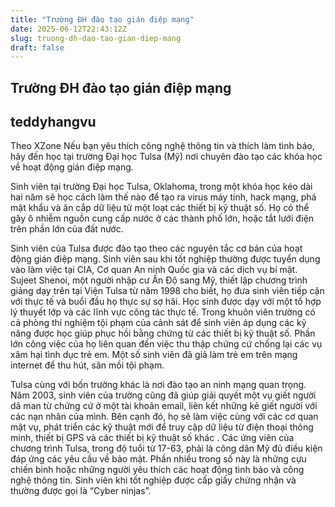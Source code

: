 ```yaml
---
title: "Trường ĐH đào tạo gián điệp mạng"
date: 2025-06-12T22:43:12Z
slug: truong-dh-dao-tao-gian-diep-mang
draft: false
---
```


## Trường ĐH đào tạo gián điệp mạng

## teddyhangvu

Theo XZone
Nếu bạn yêu thích công nghệ thông tin và thích làm tình báo, hãy đến học tại trường Đại học Tulsa (Mỹ) nơi chuyên đào tạo các khóa học về hoạt động gián điệp mạng.

Sinh viên tại trường Đại học Tulsa, Oklahoma, trong một khóa học kéo dài hai năm sẽ học cách làm thế nào để tạo ra virus máy tính, hack mạng, phá mật khẩu và ăn cắp dữ liệu từ một loạt các thiết bị kỹ thuật số. Họ có thể gây ô nhiễm nguồn cung cấp nước ở các thành phố lớn, hoặc tắt lưới điện trên phần lớn của đất nước.
  
Sinh viên của Tulsa được đào tạo theo các nguyên tắc cơ bản của hoạt động gián điệp mạng. ​Sinh viên sau khi tốt nghiệp thường được tuyển dụng vào làm việc tại CIA, Cơ quan An ninh Quốc gia và các dịch vụ bí mật.
Sujeet Shenoi, một người nhập cư Ấn Độ sang Mỹ, thiết lập chương trình giảng dạy trên tại Viện Tulsa từ năm 1998 cho biết, họ đưa sinh viên tiếp cận với thực tế và buổi đầu họ thực sự sợ hãi. 
Học sinh được dạy với một tổ hợp lý thuyết lớp và các lĩnh vực công tác thực tế. Trong khuôn viên trường có cả phòng thí nghiệm tội phạm của cảnh sát để sinh viên áp dụng các kỹ năng được học giúp phục hồi bằng chứng từ các thiết bị kỹ thuật số.
Phần lớn công việc của họ liên quan đến việc thu thập chứng cứ chống lại các vụ xâm hại tình dục trẻ em. Một số sinh viên đã giả làm trẻ em trên mạng internet để thu hút, săn mồi tội phạm.
  
Tulsa cùng với bốn trường khác là nơi đào tạo an ninh mạng quan trọng. ​Năm 2003, sinh viên của trường cũng đã giúp giải quyết một vụ giết người dã man từ chứng cứ ở một tài khoản email, liên kết những kẻ giết người với các nạn nhân của mình. Bên cạnh đó, họ sẽ làm việc cùng với các cơ quan mật vụ, phát triển các kỹ thuật mới để truy cập dữ liệu từ điện thoại thông minh, thiết bị GPS và các thiết bị kỹ thuật số khác .
Các ứng viên của chương trình Tulsa, trong độ tuổi từ 17-63, phải là công dân Mỹ đủ điều kiện đáp ứng các yêu cầu về bảo mật. Phần nhiều trong số này là những cựu chiến binh hoặc những người yêu thích các hoạt động tình báo và công nghệ thông tin. 
Sinh viên khi tốt nghiệp được cấp giấy chứng nhận và thường được gọi là “Cyber ninjas”.